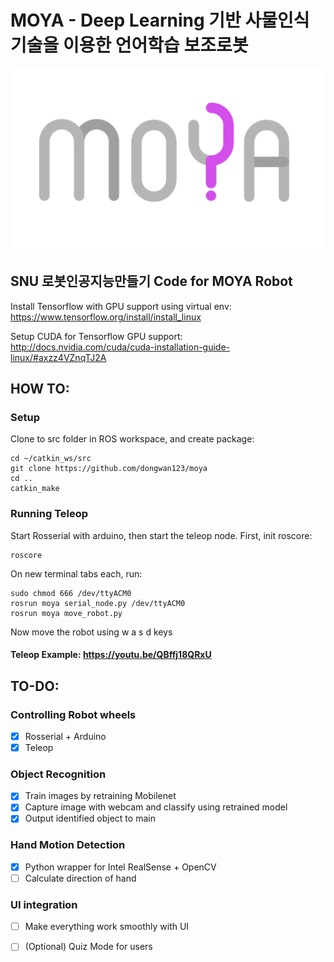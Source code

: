 # MOYA - Deep Learning 기반 사물인식 기술을 이용한 언어학습 보조로봇

![](./moya.PNG)

## SNU 로봇인공지능만들기 Code for MOYA Robot

Install Tensorflow with GPU support using virtual env:
https://www.tensorflow.org/install/install_linux

Setup CUDA for Tensorflow GPU support:
http://docs.nvidia.com/cuda/cuda-installation-guide-linux/#axzz4VZnqTJ2A

## HOW TO:

### Setup
Clone to src folder in ROS workspace, and create package:

```
cd ~/catkin_ws/src
git clone https://github.com/dongwan123/moya
cd ..
catkin_make
```

### Running Teleop
Start Rosserial with arduino, then start the teleop node. First, init roscore:

```
roscore
```

On new terminal tabs each, run:
```
sudo chmod 666 /dev/ttyACM0
rosrun moya serial_node.py /dev/ttyACM0
rosrun moya move_robot.py
```

Now move the robot using w a s d keys

#### Teleop Example: https://youtu.be/QBffj18QRxU


## TO-DO:
### Controlling Robot wheels
- [x] Rosserial + Arduino
- [x] Teleop
### Object Recognition
- [x] Train images by retraining Mobilenet
- [x] Capture image with webcam and classify using retrained model
- [x] Output identified object to main
### Hand Motion Detection
- [x] Python wrapper for Intel RealSense + OpenCV
- [ ] Calculate direction of hand
### UI integration
- [ ] Make everything work smoothly with UI
- [ ] (Optional) Quiz Mode for users



